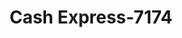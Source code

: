 ---
f_zip-code: 41056
f_state-code: KY
title: Cash Express-7174
f_phone: 606-563-9445
f_city-only: Maysville
f_address: 653 D Bernard Coughlin Blvd Maysville
f_location-unique-id: '7174'
slug: cash-express-7174
updated-on: '2024-05-30T13:46:58.046Z'
created-on: '2024-05-30T13:36:59.803Z'
published-on: '2024-05-30T13:54:32.469Z'
f_city-state: cms/city/maysville-ky.md
f_company: cms/company/cash-express.md
f_state: cms/state/kentucky.md
layout: '[payday-loan].html'
tags: payday-loan
---